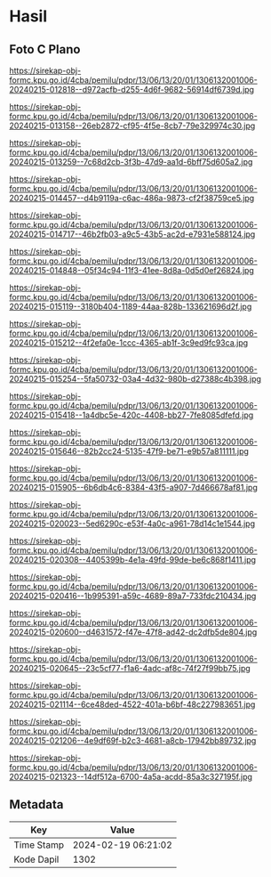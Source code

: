 # Hasil

## Foto C Plano

https://sirekap-obj-formc.kpu.go.id/4cba/pemilu/pdpr/13/06/13/20/01/1306132001006-20240215-012818--d972acfb-d255-4d6f-9682-56914df6739d.jpg

https://sirekap-obj-formc.kpu.go.id/4cba/pemilu/pdpr/13/06/13/20/01/1306132001006-20240215-013158--26eb2872-cf95-4f5e-8cb7-79e329974c30.jpg

https://sirekap-obj-formc.kpu.go.id/4cba/pemilu/pdpr/13/06/13/20/01/1306132001006-20240215-013259--7c68d2cb-3f3b-47d9-aa1d-6bff75d605a2.jpg

https://sirekap-obj-formc.kpu.go.id/4cba/pemilu/pdpr/13/06/13/20/01/1306132001006-20240215-014457--d4b9119a-c6ac-486a-9873-cf2f38759ce5.jpg

https://sirekap-obj-formc.kpu.go.id/4cba/pemilu/pdpr/13/06/13/20/01/1306132001006-20240215-014717--46b2fb03-a9c5-43b5-ac2d-e7931e588124.jpg

https://sirekap-obj-formc.kpu.go.id/4cba/pemilu/pdpr/13/06/13/20/01/1306132001006-20240215-014848--05f34c94-11f3-41ee-8d8a-0d5d0ef26824.jpg

https://sirekap-obj-formc.kpu.go.id/4cba/pemilu/pdpr/13/06/13/20/01/1306132001006-20240215-015119--3180b404-1189-44aa-828b-133621696d2f.jpg

https://sirekap-obj-formc.kpu.go.id/4cba/pemilu/pdpr/13/06/13/20/01/1306132001006-20240215-015212--4f2efa0e-1ccc-4365-ab1f-3c9ed9fc93ca.jpg

https://sirekap-obj-formc.kpu.go.id/4cba/pemilu/pdpr/13/06/13/20/01/1306132001006-20240215-015254--5fa50732-03a4-4d32-980b-d27388c4b398.jpg

https://sirekap-obj-formc.kpu.go.id/4cba/pemilu/pdpr/13/06/13/20/01/1306132001006-20240215-015418--1a4dbc5e-420c-4408-bb27-7fe8085dfefd.jpg

https://sirekap-obj-formc.kpu.go.id/4cba/pemilu/pdpr/13/06/13/20/01/1306132001006-20240215-015646--82b2cc24-5135-47f9-be71-e9b57a811111.jpg

https://sirekap-obj-formc.kpu.go.id/4cba/pemilu/pdpr/13/06/13/20/01/1306132001006-20240215-015905--6b6db4c6-8384-43f5-a907-7d466678af81.jpg

https://sirekap-obj-formc.kpu.go.id/4cba/pemilu/pdpr/13/06/13/20/01/1306132001006-20240215-020023--5ed6290c-e53f-4a0c-a961-78d14c1e1544.jpg

https://sirekap-obj-formc.kpu.go.id/4cba/pemilu/pdpr/13/06/13/20/01/1306132001006-20240215-020308--4405399b-4e1a-49fd-99de-be6c868f1411.jpg

https://sirekap-obj-formc.kpu.go.id/4cba/pemilu/pdpr/13/06/13/20/01/1306132001006-20240215-020416--1b995391-a59c-4689-89a7-733fdc210434.jpg

https://sirekap-obj-formc.kpu.go.id/4cba/pemilu/pdpr/13/06/13/20/01/1306132001006-20240215-020600--d4631572-f47e-47f8-ad42-dc2dfb5de804.jpg

https://sirekap-obj-formc.kpu.go.id/4cba/pemilu/pdpr/13/06/13/20/01/1306132001006-20240215-020645--23c5cf77-f1a6-4adc-af8c-74f27f99bb75.jpg

https://sirekap-obj-formc.kpu.go.id/4cba/pemilu/pdpr/13/06/13/20/01/1306132001006-20240215-021114--6ce48ded-4522-401a-b6bf-48c227983651.jpg

https://sirekap-obj-formc.kpu.go.id/4cba/pemilu/pdpr/13/06/13/20/01/1306132001006-20240215-021206--4e9df69f-b2c3-4681-a8cb-17942bb89732.jpg

https://sirekap-obj-formc.kpu.go.id/4cba/pemilu/pdpr/13/06/13/20/01/1306132001006-20240215-021323--14df512a-6700-4a5a-acdd-85a3c327195f.jpg


## Metadata

| Key        | Value               |
| ---------- | ------------------- |
| Time Stamp | 2024-02-19 06:21:02 |
| Kode Dapil | 1302                |



